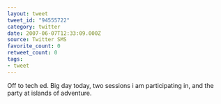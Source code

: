 ```yaml
---
layout: tweet
tweet_id: "94555722"
category: twitter
date: 2007-06-07T12:33:09.000Z
source: Twitter SMS
favorite_count: 0
retweet_count: 0
tags:
- tweet
---
```


Off to tech ed. Big day today, two sessions i am participating in, and the party at islands of adventure.
